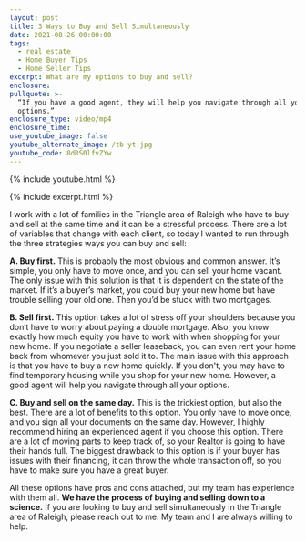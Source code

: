 ```yaml
---
layout: post
title: 3 Ways to Buy and Sell Simultaneously
date: 2021-08-26 00:00:00
tags:
  - real estate
  - Home Buyer Tips
  - Home Seller Tips
excerpt: What are my options to buy and sell?
enclosure:
pullquote: >-
  “If you have a good agent, they will help you navigate through all your
  options.”
enclosure_type: video/mp4
enclosure_time:
use_youtube_image: false
youtube_alternate_image: /tb-yt.jpg
youtube_code: 8dRS0lfvZYw
---
```

{% include youtube.html %}

{% include excerpt.html %}

I work with a lot of families in the Triangle area of Raleigh who have to buy and sell at the same time and it can be a stressful process. There are a lot of variables that change with each client, so today I wanted to run through the three strategies ways you can buy and sell:

**A. Buy first.** This is probably the most obvious and common answer. It’s simple, you only have to move once, and you can sell your home vacant. The only issue with this solution is that it is dependent on the state of the market. If it’s a buyer’s market, you could buy your new home but have trouble selling your old one. Then you’d be stuck with two mortgages.&nbsp;

**B. Sell first.** This option takes a lot of stress off your shoulders because you don’t have to worry about paying a double mortgage. Also, you know exactly how much equity you have to work with when shopping for your new home. If you negotiate a seller leaseback, you can even rent your home back from whomever you just sold it to. The main issue with this approach is that you have to buy a new home quickly. If you don't, you may have to find temporary housing while you shop for your new home. However, a good agent will help you navigate through all your options.

**C. Buy and sell on the same day.** This is the trickiest option, but also the best. There are a lot of benefits to this option. You only have to move once, and you sign all your documents on the same day. However, I highly recommend hiring an experienced agent if you choose this option. There are a lot of moving parts to keep track of, so your Realtor is going to have their hands full. The biggest drawback to this option is if your buyer has issues with their financing, it can throw the whole transaction off, so you have to make sure you have a great buyer.&nbsp;

All these options have pros and cons attached, but my team has experience with them all. **We have the process of buying and selling down to a science.** If you are looking to buy and sell simultaneously in the Triangle area of Raleigh, please reach out to me. My team and I are always willing to help.&nbsp;&nbsp;
